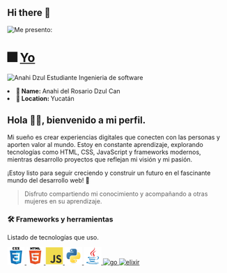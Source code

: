 ## Hi there 👋


![Me presento: ](https://github.com/user-attachments/assets/f83fd698-6ba8-4050-9199-6ed1ecf3e129)

# 🎆 [Yo](https://www.linkedin.com/in/anahi-dzul-c-657b67336/)

![Anahi Dzul Estudiante Ingenieria de software]()

<li><b>👤 Name:  </b> Anahi del Rosario Dzul Can </li>
<li><b>📍 Location:  </b> Yucatán </li>

## Hola 👋🏻, bienvenido a mi perfil.

Mi sueño es crear experiencias digitales que conecten con las personas y aporten valor al mundo. Estoy en constante aprendizaje, explorando tecnologías como HTML, CSS, JavaScript y frameworks modernos, mientras desarrollo proyectos que reflejan mi visión y mi pasión.

¡Estoy listo para seguir creciendo y construir un futuro en el fascinante mundo del desarrollo web! 🚀
>  Disfruto compartiendo mi conocimiento y acompañando a otras mujeres en su aprendizaje.

### 🛠 Frameworks y herramientas

Listado de tecnologías que uso.

<a href="https://www.w3schools.com/css/" target="_blank"> <img src="https://raw.githubusercontent.com/devicons/devicon/master/icons/css3/css3-original-wordmark.svg" alt="css3" width="40" height="40"/> </a>
	<a href="https://www.w3.org/html/" target="_blank"> <img src="https://raw.githubusercontent.com/devicons/devicon/master/icons/html5/html5-original-wordmark.svg" alt="html5" width="40" height="40"/> </a>
	<a href="https://developer.mozilla.org/en-US/docs/Web/JavaScript" target="_blank"> <img src="https://raw.githubusercontent.com/devicons/devicon/master/icons/javascript/javascript-original.svg" alt="javascript" width="40" height="40"/> </a>
	<a href="https://www.python.org" target="_blank"> <img src="https://raw.githubusercontent.com/devicons/devicon/master/icons/python/python-original.svg" alt="python" width="40" height="40"/> </a>
	<a href="https://www.java.com/" target="_blank"> <img src="https://raw.githubusercontent.com/devicons/devicon/master/icons/java/java-original.svg" alt="java" width="40" height="40"/> </a>
	<a href="https://go.dev/" target="_blank"> <img src="https://avatars.githubusercontent.com/u/4314092?s=200&v=4" alt="go" width="40" height="40"/> </a>
	<a href="https://elixir-lang.org/" target="_blank"> <img src="https://avatars.githubusercontent.com/u/1481354?s=200&v=4" alt="elixir" width="40" height="40"/> </a>
